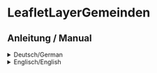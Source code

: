 # LeafletLayerGemeinden
## Anleitung / Manual
<details>
  <summary>Deutsch/German</summary>
 
Layer-Plugin für die JavaScript-Bibliothek Leaflet, welches es ermöglicht 
GeoJSON Grenzen von Gemeinden einzulesen und diese mit Namen auf der 
Karte anzuzeigen.

# Quickstart

## Voraussetzung sind zwei JavaScript-Datei. 

Zum einen ist dies eine Datei, die 
die Gemeindedaten in der Form 
```
var gemeinden = {
"type": "FeatureCollection",
"name": "Gemeinden",
"crs": { "type": "name", "properties": { "name": "urn:ogc:def:crs:OGC:1.3:CRS84" } },
"features": [
{ "type": "Feature", "properties": { ... },
...
```
enthält.  

Die zweite Datei ist die Datei `LeafletLayerGemeinden.js` diese Repositories.

## Binden Sie die JavaScript-Dateien in Ihre HTML-Seite ein:

```
...
<script src="Gemeinden.js"></script>
<script src="LeafletLayerGemeinden.js"></script>
...
```

## Initialisieren Sie das Plugin
Sie können das Plugin auf die standardmäßige Art und Weise in Leaflet initialisieren, 
indem Sie es einer Karteninstanz hinzufügen.
Um die Standardeinstellungen zur Karteninstanz hinzuzufügen, 
verwenden Sie den folgenden Javascript-Code.

```
...
<script>
    var map = L.map('mapid', {doubleClickZoom: false}).setView([52.3, 0.191838], 18);

    L.tileLayer('http://{s}.tile.osm.org/{z}/{x}/{y}.png')
    .addTo(map);

    L.leafletLayerGemeinden().addTo(map);
</script>
...
```

Wenn Sie das Plugin anpassen möchten, können Sie die folgenden Optionen verwenden
- `minZoomLabelVisible`
- `maxZoomLabelVisible`
- `weight`
- `limit_display`
- `property_name`

```
...
<script>
    var map = L.map('mapid', {doubleClickZoom: false}).setView([52.3, 0.191838], 18);

    L.tileLayer('http://{s}.tile.osm.org/{z}/{x}/{y}.png')
    .addTo(map);

    L.leafletLayerGemeinden({
        minZoomLabelVisible: 10,
        maxZoomLabelVisible: 15,
        weight: 2,
        limit_display: "1",
        property_name: "destatis.zip"
    }
    ).addTo(map);
</script>
...
```



# Options

Sie können eine Reihe von Optionen an das Plugin übergeben, um verschiedene Einstellungen zu steuern.

| Option        | Type         | Default      | Description   |
| ------------- |--------------|--------------|---------------|
| minZoomLabelVisible | number | 10 | Legt die niedrigste Zoom-Stufe fest, bei der die Titel angezeigt werden sollen. |
| maxZoomLabelVisible | number | 15 | Legt die höchste Zoom-Stufe fest, bei der die Titel angezeigt werden sollen. |
| weight | 2 | number | Strichbreite in Pixel. |
| limit_display | string | '0' | Beschränkt die Kartenansicht auf die angegebenen Grenzen, wenn "1" festgelegt ist. |
| property_name | string | 'GN' | Name der Eigenschaft (property) in der GeoJSON-Datei. |




</details>

<details>
  <summary>Englisch/English</summary>
Layer plug-in for the JavaScript library Leaflet, which makes it possible to read 
Borders of communities from a GeoJSON file and show these by name on the Map.

# Quickstart

## Voraussetzung sind zwei JavaScript-Datei. 
For one, this is a file that
contains the community data in the form
```
var gemeinden = {
"type": "FeatureCollection",
"name": "Gemeinden",
"crs": { "type": "name", "properties": { "name": "urn:ogc:def:crs:OGC:1.3:CRS84" } },
"features": [
{ "type": "Feature", "properties": { ... },
...
``` 
The second file ist the file `LeafletLayerGemeinden.js` from this repository.

## Include the JavaScript files in your HTML page:

```
...
<script src="Gemeinden.js"></script>
<script src="LeafletLayerGemeinden.js"></script>
...
```

3. Initialize the plugin
You can initialize the plugin in the standard Leaflet way adding it to a map instance. 
To add the basic to your map instance, use this Javascript code. 
Sie können das Plugin auf die standardmäßige Art und Weise in Leaflet initialisieren, 
indem Sie es einer Karteninstanz hinzufügen.
Um die Standardeinstellungen zur Karteninstanz hinzuzufügen, 
verwenden Sie diesen Javascript-Code.

```
...
<script>
    var map = L.map('mapid', {doubleClickZoom: false}).setView([52.3, 0.191838], 18);

    L.tileLayer('http://{s}.tile.osm.org/{z}/{x}/{y}.png')
    .addTo(map);

    L.leafletLayerGemeinden().addTo(map);
</script>
...
```

If you want to customize the plugin, you can use the options 
- `minZoomLabelVisible`
- `maxZoomLabelVisible`
- `weight`
- `limit_display`
- `property_name`

```
...
<script>
    var map = L.map('mapid', {doubleClickZoom: false}).setView([52.3, 0.191838], 18);

    L.tileLayer('http://{s}.tile.osm.org/{z}/{x}/{y}.png')
    .addTo(map);

    L.leafletLayerGemeinden({
        minZoomLabelVisible: 10,
        weight: 2,
        limit_display: "1",
        property_name: "destatis.zip"
    }
    ).addTo(map);
</script>
...
```



# Options

### Options
You can pass a number of options to the plugin to control various settings.

| Option        | Type         | Default      | Description   |
| ------------- |--------------|--------------|---------------|
| minZoomLabelVisible | number | 10 | Determines the lowest zoom level at which the titles are to be displayed. |
| maxZoomLabelVisible | number | 15 | Determines the hightest zoom level at which the titles are to be displayed. |
| weight | 2 | number | Stroke width in pixels. |
| limit_display | string | '0' | Restricts the map view to the given bounds if set to '1'|
| property_name | string | 'GN' | Name of the property in the GeoJSON file. |


</details>